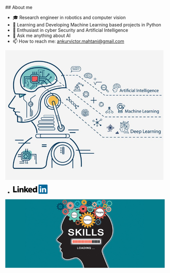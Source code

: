 ## About me

- :mortar_board: Research engineer in robotics and computer vision
- 🔭 Learning and Developing Machine Learning based projects in Python
- 🌱 Enthusiast in cyber Security and Artificial Intelligence
- 💬 Ask me anything about AI
- 📫 How to reach me: ankurvictor.mahtani@gmail.com

<img align="center" src="AI_img0.jpeg" width="500"/>

- <a href="https://www.linkedin.com/in/ankur-victor-mahtani/"><img height="30px" src="linkedin_img.png"/></a>

<img align="center" src="skills.jpg">

<!--
PYTHON
C++
CUDA
GIT
HTML5
LATEX
![python](https://img.shields.io/badge/-python-grey?style=for-the-badge&logo=python&logoColor=white&labelColor=8E2DE2)
![C++](https://img.shields.io/badge/-C++-grey?style=for-the-badge&logo=C%2B%2B&logoColor=white&labelColor=8E2DE2)
![HTML5](https://img.shields.io/badge/html%205-grey?style=for-the-badge&logo=html5&logoColor=white&labelColor=8E2DE2)
![LATEX]()
![git](https://img.shields.io/badge/-git-grey?style=for-the-badge&logo=git&logoColor=white&labelColor=8E2DE2)
<br>
<!--
![GPU]()
![ROS]()
![SENSORS]()
![SOLIDWORKS]()
<br>
<!--
![OPENCV]()
![PCL]()
![PYTORCH](https://img.shields.io/badge/-PYTORCH-grey?style=for-the-badge&logo=PYTORCH&logoColor=white&labelColor=8E2DE2)
![TENSORFLOW](https://img.shields.io/badge/-TENSORFLOW-grey?style=for-the-badge&logo=TENSORFLOW&logoColor=white&labelColor=8E2DE2)
![KERAS](https://img.shields.io/badge/-KERAS-grey?style=for-the-badge&logo=KERAS&logoColor=white&labelColor=8E2DE2)
<!--
# My Github status
<img align="right" src="https://github-readme-stats.vercel.app/api/top-langs/?username=ChibaniMohamed&theme=radical&title_color=8E2DE2&text_color=fff"/>
<img src="https://github-readme-stats.vercel.app/api?username=ChibaniMohamed&show_icons=true&bg_color=30,e94393,6e25db&title_color=fff&text_color=fff&icon_color=8E2DE2">

<!--
<p align="center">
<img src="https://visitor-badge.laobi.icu/badge?page_id=ChibaniMohamed" id="counter">
</p>
--!>
